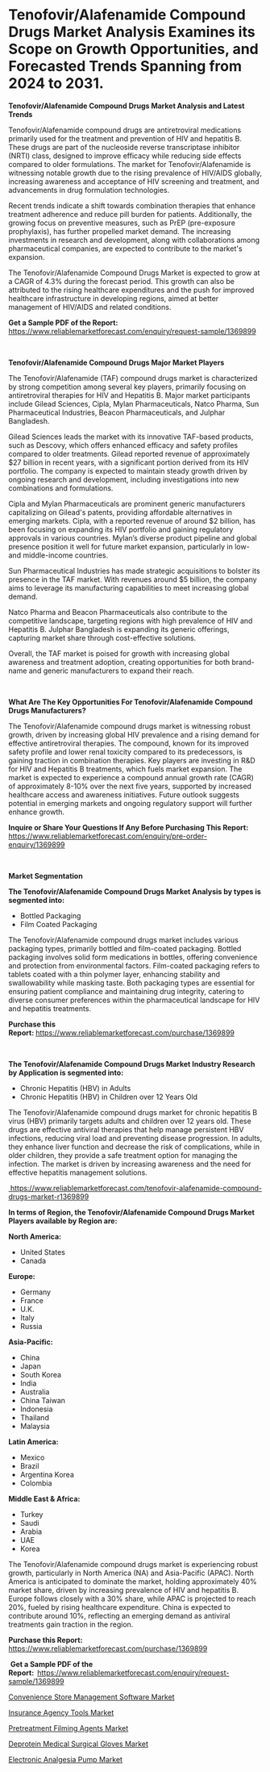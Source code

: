 <p><h1>Tenofovir/Alafenamide Compound Drugs Market Analysis Examines its Scope on Growth Opportunities, and Forecasted Trends Spanning from 2024 to 2031.</h1></p><p><strong>Tenofovir/Alafenamide Compound Drugs Market Analysis and Latest Trends</strong></p>
<p><p>Tenofovir/Alafenamide compound drugs are antiretroviral medications primarily used for the treatment and prevention of HIV and hepatitis B. These drugs are part of the nucleoside reverse transcriptase inhibitor (NRTI) class, designed to improve efficacy while reducing side effects compared to older formulations. The market for Tenofovir/Alafenamide is witnessing notable growth due to the rising prevalence of HIV/AIDS globally, increasing awareness and acceptance of HIV screening and treatment, and advancements in drug formulation technologies. </p><p>Recent trends indicate a shift towards combination therapies that enhance treatment adherence and reduce pill burden for patients. Additionally, the growing focus on preventive measures, such as PrEP (pre-exposure prophylaxis), has further propelled market demand. The increasing investments in research and development, along with collaborations among pharmaceutical companies, are expected to contribute to the market's expansion. </p><p>The Tenofovir/Alafenamide Compound Drugs Market is expected to grow at a CAGR of 4.3% during the forecast period. This growth can also be attributed to the rising healthcare expenditures and the push for improved healthcare infrastructure in developing regions, aimed at better management of HIV/AIDS and related conditions.</p></p>
<p><strong>Get a Sample PDF of the Report:&nbsp;</strong> <a href="https://www.reliablemarketforecast.com/enquiry/request-sample/1369899?utm_campaign=1097&utm_medium=2&utm_source=Github&utm_content=ia&utm_term=06122024&utm_id=tenofoviralafenamide-compound-drugs">https://www.reliablemarketforecast.com/enquiry/request-sample/1369899</a></p>
<p>&nbsp;</p>
<p><strong>Tenofovir/Alafenamide Compound Drugs Major Market Players</strong></p>
<p><p>The Tenofovir/Alafenamide (TAF) compound drugs market is characterized by strong competition among several key players, primarily focusing on antiretroviral therapies for HIV and Hepatitis B. Major market participants include Gilead Sciences, Cipla, Mylan Pharmaceuticals, Natco Pharma, Sun Pharmaceutical Industries, Beacon Pharmaceuticals, and Julphar Bangladesh.</p><p>Gilead Sciences leads the market with its innovative TAF-based products, such as Descovy, which offers enhanced efficacy and safety profiles compared to older treatments. Gilead reported revenue of approximately $27 billion in recent years, with a significant portion derived from its HIV portfolio. The company is expected to maintain steady growth driven by ongoing research and development, including investigations into new combinations and formulations.</p><p>Cipla and Mylan Pharmaceuticals are prominent generic manufacturers capitalizing on Gilead's patents, providing affordable alternatives in emerging markets. Cipla, with a reported revenue of around $2 billion, has been focusing on expanding its HIV portfolio and gaining regulatory approvals in various countries. Mylan’s diverse product pipeline and global presence position it well for future market expansion, particularly in low- and middle-income countries.</p><p>Sun Pharmaceutical Industries has made strategic acquisitions to bolster its presence in the TAF market. With revenues around $5 billion, the company aims to leverage its manufacturing capabilities to meet increasing global demand.</p><p>Natco Pharma and Beacon Pharmaceuticals also contribute to the competitive landscape, targeting regions with high prevalence of HIV and Hepatitis B. Julphar Bangladesh is expanding its generic offerings, capturing market share through cost-effective solutions.</p><p>Overall, the TAF market is poised for growth with increasing global awareness and treatment adoption, creating opportunities for both brand-name and generic manufacturers to expand their reach.</p></p>
<p>&nbsp;</p>
<p><strong>What Are The Key Opportunities For Tenofovir/Alafenamide Compound Drugs Manufacturers?</strong></p>
<p><p>The Tenofovir/Alafenamide compound drugs market is witnessing robust growth, driven by increasing global HIV prevalence and a rising demand for effective antiretroviral therapies. The compound, known for its improved safety profile and lower renal toxicity compared to its predecessors, is gaining traction in combination therapies. Key players are investing in R&D for HIV and Hepatitis B treatments, which fuels market expansion. The market is expected to experience a compound annual growth rate (CAGR) of approximately 8-10% over the next five years, supported by increased healthcare access and awareness initiatives. Future outlook suggests potential in emerging markets and ongoing regulatory support will further enhance growth.</p></p>
<p><strong>Inquire or Share Your Questions If Any Before Purchasing This Report:</strong> <a href="https://www.reliablemarketforecast.com/enquiry/pre-order-enquiry/1369899?utm_campaign=1097&utm_medium=2&utm_source=Github&utm_content=ia&utm_term=06122024&utm_id=tenofoviralafenamide-compound-drugs">https://www.reliablemarketforecast.com/enquiry/pre-order-enquiry/1369899</a></p>
<p>&nbsp;</p>
<p><strong>Market Segmentation</strong></p>
<p><strong>The Tenofovir/Alafenamide Compound Drugs Market Analysis by types is segmented into:</strong></p>
<p><ul><li>Bottled Packaging</li><li>Film Coated Packaging</li></ul></p>
<p><p>The Tenofovir/Alafenamide compound drugs market includes various packaging types, primarily bottled and film-coated packaging. Bottled packaging involves solid form medications in bottles, offering convenience and protection from environmental factors. Film-coated packaging refers to tablets coated with a thin polymer layer, enhancing stability and swallowability while masking taste. Both packaging types are essential for ensuring patient compliance and maintaining drug integrity, catering to diverse consumer preferences within the pharmaceutical landscape for HIV and hepatitis treatments.</p></p>
<p><strong>Purchase this Report:&nbsp;</strong><a href="https://www.reliablemarketforecast.com/purchase/1369899?utm_campaign=1097&utm_medium=2&utm_source=Github&utm_content=ia&utm_term=06122024&utm_id=tenofoviralafenamide-compound-drugs">https://www.reliablemarketforecast.com/purchase/1369899</a></p>
<p>&nbsp;</p>
<p><strong>The Tenofovir/Alafenamide Compound Drugs Market Industry Research by Application is segmented into:</strong></p>
<p><ul><li>Chronic Hepatitis (HBV) in Adults</li><li>Chronic Hepatitis (HBV) in Children over 12 Years Old</li></ul></p>
<p><p>The Tenofovir/Alafenamide compound drugs market for chronic hepatitis B virus (HBV) primarily targets adults and children over 12 years old. These drugs are effective antiviral therapies that help manage persistent HBV infections, reducing viral load and preventing disease progression. In adults, they enhance liver function and decrease the risk of complications, while in older children, they provide a safe treatment option for managing the infection. The market is driven by increasing awareness and the need for effective hepatitis management solutions.</p></p>
<p><a href="https://www.reliablemarketforecast.com/tenofovir-alafenamide-compound-drugs-market-r1369899?utm_campaign=1097&utm_medium=2&utm_source=Github&utm_content=ia&utm_term=06122024&utm_id=tenofoviralafenamide-compound-drugs">&nbsp;https://www.reliablemarketforecast.com/tenofovir-alafenamide-compound-drugs-market-r1369899</a></p>
<p><strong>In terms of Region, the Tenofovir/Alafenamide Compound Drugs Market Players available by Region are:</strong></p>
<p>
    <p> <strong> North America: </strong>
        <ul>
            <li>United States</li>
            <li>Canada</li>
        </ul>
        </p> 
    <p> <strong> Europe: </strong>
        <ul>
            <li>Germany</li>
            <li>France</li>
            <li>U.K.</li>
            <li>Italy</li>
            <li>Russia</li>
        </ul>
        </p> 
    <p> <strong> Asia-Pacific: </strong>
        <ul>
            <li>China</li>
            <li>Japan</li>
            <li>South Korea</li>
            <li>India</li>
            <li>Australia</li>
            <li>China Taiwan</li>
            <li>Indonesia</li>
            <li>Thailand</li>
            <li>Malaysia</li>
        </ul>
        </p> 
    <p> <strong> Latin America: </strong>
        <ul>
            <li>Mexico</li>
            <li>Brazil</li>
            <li>Argentina Korea</li>
            <li>Colombia</li>
        </ul>
        </p> 
    <p> <strong> Middle East & Africa: </strong>
        <ul>
            <li>Turkey</li>
            <li>Saudi</li>
            <li>Arabia</li>
            <li>UAE</li>
            <li>Korea</li>
        </ul>
    </p>
    </p>
<p><p>The Tenofovir/Alafenamide compound drugs market is experiencing robust growth, particularly in North America (NA) and Asia-Pacific (APAC). North America is anticipated to dominate the market, holding approximately 40% market share, driven by increasing prevalence of HIV and hepatitis B. Europe follows closely with a 30% share, while APAC is projected to reach 20%, fueled by rising healthcare expenditure. China is expected to contribute around 10%, reflecting an emerging demand as antiviral treatments gain traction in the region.</p></p>
<p><strong>Purchase this Report: </strong><a href="https://www.reliablemarketforecast.com/purchase/1369899?utm_campaign=1097&utm_medium=2&utm_source=Github&utm_content=ia&utm_term=06122024&utm_id=tenofoviralafenamide-compound-drugs">https://www.reliablemarketforecast.com/purchase/1369899</a></p>
<p>&nbsp;<strong>Get a Sample PDF of the Report:&nbsp;&nbsp;</strong><a href="https://www.reliablemarketforecast.com/enquiry/request-sample/1369899?utm_campaign=1097&utm_medium=2&utm_source=Github&utm_content=ia&utm_term=06122024&utm_id=tenofoviralafenamide-compound-drugs">https://www.reliablemarketforecast.com/enquiry/request-sample/1369899</a></p>
<p><strong></strong></p>
<p><p><a href="https://www.linkedin.com/pulse/convenience-store-management-software-market-size-expansion-2it7e?utm_campaign=1097&utm_medium=2&utm_source=Github&utm_content=ia&utm_term=06122024&utm_id=tenofoviralafenamide-compound-drugs">Convenience Store Management Software Market</a></p><p><a href="https://www.linkedin.com/pulse/the-hashub-gdiff?utm_campaign=1097&utm_medium=2&utm_source=Github&utm_content=ia&utm_term=06122024&utm_id=tenofoviralafenamide-compound-drugs">Insurance Agency Tools Market</a></p><p><a href="https://github.com/darenph8er/Market-Research-Report-List-1/blob/main/pretreatment-filming-agents-market.md?utm_campaign=1097&utm_medium=2&utm_source=Github&utm_content=ia&utm_term=06122024&utm_id=tenofoviralafenamide-compound-drugs">Pretreatment Filming Agents Market</a></p><p><a href="https://issuu.com/reportprime-2/docs/deprotein-medical-surgical-gloves-market-size-2030?utm_campaign=1097&utm_medium=2&utm_source=Github&utm_content=ia&utm_term=06122024&utm_id=tenofoviralafenamide-compound-drugs">Deprotein Medical Surgical Gloves Market</a></p><p><a href="https://issuu.com/reportprime-2/docs/electronic-analgesia-pump-market-size-2030.pptx?utm_campaign=1097&utm_medium=2&utm_source=Github&utm_content=ia&utm_term=06122024&utm_id=tenofoviralafenamide-compound-drugs">Electronic Analgesia Pump Market</a></p></p>